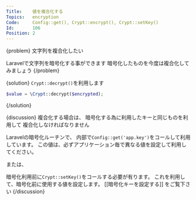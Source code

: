 ```yaml
---
Title:    値を複合化する
Topics:   encryption
Code:     Config::get(), Crypt::encrypt(), Crypt::setKey()
Id:       106
Position: 2
---
```


{problem}
文字列を複合化したい

Laravelで文字列を暗号化する事ができます
暗号化したものを今度は複合化してみましょう
{/problem}

{solution}
`Crypt::decrypt()`を利用します

```php
$value = \Crypt::decrypt($encrypted);
```
{/solution}

{discussion}
複合化する場合は、
暗号化する為に利用したキーと同じものを利用して
複合化しなければなりません

Laravelの暗号化ルーチンで、
内部で`Config::get('app.key')`をコールして利用しています。
この値は、必ずアプリケーション毎で異なる値を設定して利用してください。

または、

暗号化利用前に`Crypt::setKey()`をコールする必要が有ります。
これを利用して、暗号化前に使用する値を設定します。
[[暗号化キーを設定する]] をご覧下さい
{/discussion}
